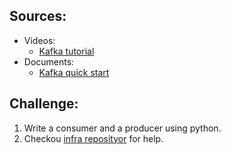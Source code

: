 ## Sources:
* Videos:
  - [Kafka tutorial](https://www.youtube.com/watch?v=U4y2R3v9tlY)
* Documents:
  - [Kafka quick start](https://kafka.apache.org/quickstart)

## Challenge:
1. Write a consumer and a producer using python.
2. Checkou [infra reposityor](https://github.com/SharifAIChallenge/AIC21-Infra) for help.
